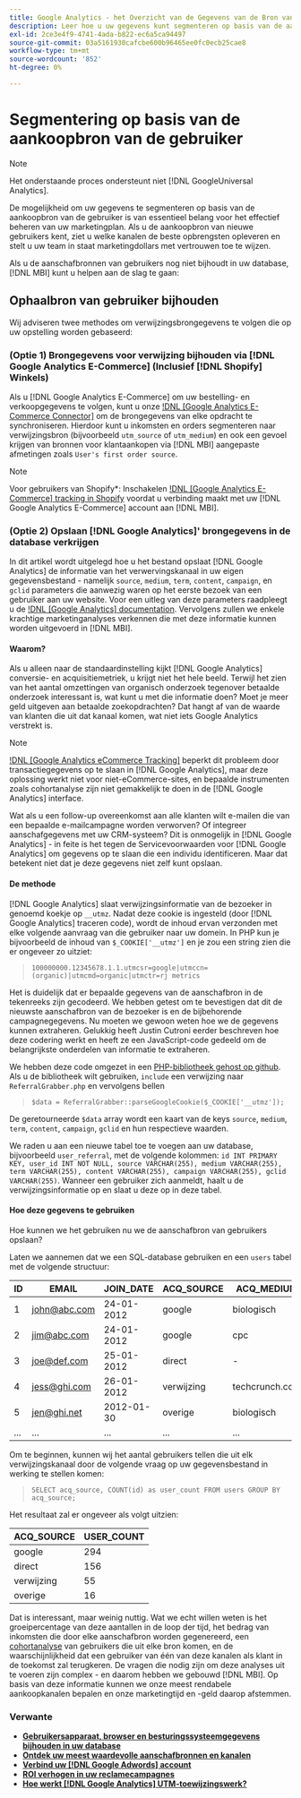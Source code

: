 ```yaml
---
title: Google Analytics - het Overzicht van de Gegevens van de Bron van de Aankoop van de Gebruiker van het spoor
description: Leer hoe u uw gegevens kunt segmenteren op basis van de aankoopbron van de gebruiker.
exl-id: 2ce3e4f9-4741-4ada-b822-ec6a5ca94497
source-git-commit: 03a5161930cafcbe600b96465ee0fc0ecb25cae8
workflow-type: tm+mt
source-wordcount: '852'
ht-degree: 0%

---
```


# Segmentering op basis van de aankoopbron van de gebruiker

>[!NOTE]
>
>Het onderstaande proces ondersteunt niet [!DNL GoogleUniversal Analytics].

De mogelijkheid om uw gegevens te segmenteren op basis van de aankoopbron van de gebruiker is van essentieel belang voor het effectief beheren van uw marketingplan. Als u de aankoopbron van nieuwe gebruikers kent, ziet u welke kanalen de beste opbrengsten opleveren en stelt u uw team in staat marketingdollars met vertrouwen toe te wijzen.

Als u de aanschafbronnen van gebruikers nog niet bijhoudt in uw database, [!DNL MBI] kunt u helpen aan de slag te gaan:

## Ophaalbron van gebruiker bijhouden

Wij adviseren twee methodes om verwijzingsbrongegevens te volgen die op uw opstelling worden gebaseerd:

### (Optie 1) Brongegevens voor verwijzing bijhouden via [!DNL Google Analytics E-Commerce] (Inclusief [!DNL Shopify] Winkels)

Als u [!DNL Google Analytics E-Commerce] om uw bestelling- en verkoopgegevens te volgen, kunt u onze [!DNL [Google Analytics E-Commerce Connector]](../importing-data/integrations/google-ecommerce.md) om de brongegevens van elke opdracht te synchroniseren. Hierdoor kunt u inkomsten en orders segmenteren naar verwijzingsbron (bijvoorbeeld `utm_source` of `utm_medium`) en ook een gevoel krijgen van bronnen voor klantaankopen via [!DNL MBI] aangepaste afmetingen zoals `User's first order source`.

>[!NOTE]
>
>Voor gebruikers van Shopify*: Inschakelen [!DNL [Google Analytics E-Commerce] tracking in Shopify](http://docs.shopify.com/manual/settings/general/google-analytics#ecommerce-tracking) voordat u verbinding maakt met uw [!DNL Google Analytics E-Commerce] account aan [!DNL MBI].

### (Optie 2) Opslaan [!DNL Google Analytics]&#39; brongegevens in de database verkrijgen

In dit artikel wordt uitgelegd hoe u het bestand opslaat [!DNL Google Analytics] de informatie van het verwervingskanaal in uw eigen gegevensbestand - namelijk `source`, `medium`, `term`, `content`, `campaign`, en `gclid` parameters die aanwezig waren op het eerste bezoek van een gebruiker aan uw website. Voor een uitleg van deze parameters raadpleegt u de [!DNL [Google Analytics] documentation](http://support.google.com/analytics/bin/answer.py?hl=en&amp;answer=1191184). Vervolgens zullen we enkele krachtige marketinganalyses verkennen die met deze informatie kunnen worden uitgevoerd in [!DNL MBI].

#### Waarom?

Als u alleen naar de standaardinstelling kijkt [!DNL Google Analytics] conversie- en acquisitiemetriek, u krijgt niet het hele beeld. Terwijl het zien van het aantal omzettingen van organisch onderzoek tegenover betaalde onderzoek interessant is, wat kunt u met die informatie doen? Moet je meer geld uitgeven aan betaalde zoekopdrachten? Dat hangt af van de waarde van klanten die uit dat kanaal komen, wat niet iets Google Analytics verstrekt is.

>[!NOTE]
>
>[!DNL [Google Analytics eCommerce Tracking]](https://developers.google.com/analytics/devguides/collection/gajs/gaTrackingEcommerce) beperkt dit probleem door transactiegegevens op te slaan in [!DNL Google Analytics], maar deze oplossing werkt niet voor niet-eCommerce-sites, en bepaalde instrumenten zoals cohortanalyse zijn niet gemakkelijk te doen in de [!DNL Google Analytics] interface.

Wat als u een follow-up overeenkomst aan alle klanten wilt e-mailen die van een bepaalde e-mailcampagne worden verworven? Of integreer aanschafgegevens met uw CRM-systeem? Dit is onmogelijk in [!DNL Google Analytics] - in feite is het tegen de Servicevoorwaarden voor [!DNL Google Analytics] om gegevens op te slaan die een individu identificeren.  Maar dat betekent niet dat je deze gegevens niet zelf kunt opslaan.

#### De methode

[!DNL Google Analytics] slaat verwijzingsinformatie van de bezoeker in genoemd koekje op `__utmz`. Nadat deze cookie is ingesteld (door [!DNL Google Analytics] traceren code), wordt de inhoud ervan verzonden met elke volgende aanvraag van die gebruiker naar uw domein. In PHP kun je bijvoorbeeld de inhoud van `$_COOKIE['__utmz']` en je zou een string zien die er ongeveer zo uitziet:

> `100000000.12345678.1.1.utmcsr=google|utmccn=(organic)|utmcmd=organic|utmctr=rj metrics`

Het is duidelijk dat er bepaalde gegevens van de aanschafbron in de tekenreeks zijn gecodeerd. We hebben getest om te bevestigen dat dit de nieuwste aanschafbron van de bezoeker is en de bijbehorende campagnegegevens. Nu moeten we gewoon weten hoe we de gegevens kunnen extraheren. Gelukkig heeft Justin Cutroni eerder beschreven hoe deze codering werkt en heeft ze een JavaScript-code gedeeld om de belangrijkste onderdelen van informatie te extraheren.

We hebben deze code omgezet in een [PHP-bibliotheek gehost op github](https://github.com/RJMetrics/referral-grabber-php).   Als u de bibliotheek wilt gebruiken, `include` een verwijzing naar `ReferralGrabber.php` en vervolgens bellen

> `$data = ReferralGrabber::parseGoogleCookie($_COOKIE['__utmz']);`

De geretourneerde `$data` array wordt een kaart van de keys `source`, `medium`, `term`, `content`, `campaign`, `gclid` en hun respectieve waarden.

We raden u aan een nieuwe tabel toe te voegen aan uw database, bijvoorbeeld `user_referral`, met de volgende kolommen: `id INT PRIMARY KEY, user_id INT NOT NULL, source VARCHAR(255), medium VARCHAR(255), term VARCHAR(255), content VARCHAR(255), campaign VARCHAR(255), gclid VARCHAR(255)`. Wanneer een gebruiker zich aanmeldt, haalt u de verwijzingsinformatie op en slaat u deze op in deze tabel.

#### Hoe deze gegevens te gebruiken

Hoe kunnen we het gebruiken nu we de aanschafbron van gebruikers opslaan?

Laten we aannemen dat we een SQL-database gebruiken en een `users` tabel met de volgende structuur:

| ID | EMAIL | JOIN_DATE | ACQ_SOURCE | ACQ_MEDIUM |
|--- |--- |--- |--- |--- |
| 1 | john@abc.com | 24-01-2012 | google | biologisch |
| 2 | jim@abc.com | 24-01-2012 | google | cpc |
| 3 | joe@def.com | 25-01-2012 | direct | - |
| 4 | jess@ghi.com | 26-01-2012 | verwijzing | techcrunch.com |
| 5 | jen@ghi.net | 2012-01-30 | overige | biologisch |
| ... | ... | ... | ... | ... |

Om te beginnen, kunnen wij het aantal gebruikers tellen die uit elk verwijzingskanaal door de volgende vraag op uw gegevensbestand in werking te stellen komen:

> `SELECT acq_source, COUNT(id) as user_count FROM users GROUP BY acq_source;`

Het resultaat zal er ongeveer als volgt uitzien:

| ACQ_SOURCE | USER_COUNT |
|--- |--- |
| google | 294 |
| direct | 156 |
| verwijzing | 55 |
| overige | 16 |

Dat is interessant, maar weinig nuttig. Wat we echt willen weten is het groeipercentage van deze aantallen in de loop der tijd, het bedrag van inkomsten die door elke aanschafbron worden gegenereerd, een [cohortanalyse](http://cohortanalysis.com/) van gebruikers die uit elke bron komen, en de waarschijnlijkheid dat een gebruiker van één van deze kanalen als klant in de toekomst zal terugkeren. De vragen die nodig zijn om deze analyses uit te voeren zijn complex - en daarom hebben we gebouwd [!DNL MBI]. Op basis van deze informatie kunnen we onze meest rendabele aankoopkanalen bepalen en onze marketingtijd en -geld daarop afstemmen.

### Verwante

* **[Gebruikersapparaat, browser en besturingssysteemgegevens bijhouden in uw database](https://support.magento.com/hc/en-us/articles/360016732911)**
* **[Ontdek uw meest waardevolle aanschafbronnen en kanalen](../analysis/most-value-source-channel.md)**
* **[Verbind uw [!DNL Google Adwords] account](../importing-data/integrations/google-adwords.md)**
* **[ROI verhogen in uw reclamecampagnes](../analysis/roi-ad-camp.md)**
* **[Hoe werkt [!DNL Google Analytics] UTM-toewijzingswerk?](../analysis/utm-attributes.md)**
